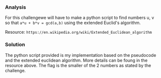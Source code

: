 ### Analysis
For this challengewe will have to make a python script to find numbers u, v so that `a*u + b*v = gcd(a,b)` using the extended Euclid's algorithm.

Resource: `https://en.wikipedia.org/wiki/Extended_Euclidean_algorithm`

### Solution
The python script provided is my implementation based on the pseudocode and the extended euclidean algorithm. More details can be foung in the resource above. The flag is the smaller of the 2 numbers as stated by the challenge.
